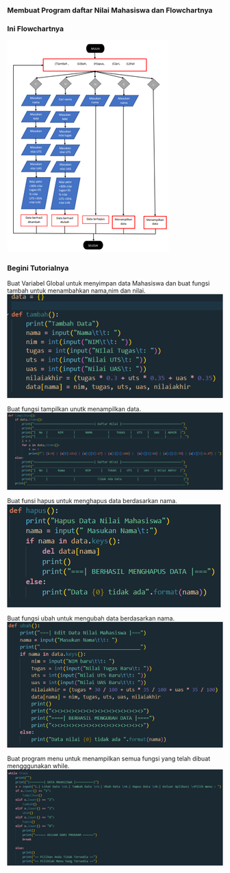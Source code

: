 ### Membuat Program daftar Nilai Mahasiswa dan Flowchartnya
### Ini Flowchartnya
![Flowchart](src/flowchart.png)

### Begini Tutorialnya

Buat Variabel Global untuk menyimpan data Mahasiswa dan buat fungsi tambah untuk menambahkan nama,nim dan nilai.
![ss1](src/ss1.png)

Buat fungsi tampilkan unutk menampilkan data.
![ss2](src/ss2.png)

Buat funsi hapus untuk menghapus data berdasarkan nama.
![ss3](src/ss3.png)

Buat fungsi ubah untuk mengubah data berdasarkan nama.
![ss4](src/ss4.png)

Buat program menu untuk menampilkan semua fungsi yang telah dibuat mengggunakan while.
![ss5](src/ss5.png)
